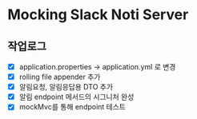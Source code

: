 # Mocking Slack Noti Server

## 작업로그
- [X] application.properties -> application.yml 로 변경
- [X] rolling file appender 추가
- [X] 알림요청, 알림응답용 DTO 추가 
- [X] 알림 endpoint 메서드의 시그니처 완성
- [X] mockMvc를 통해 endpoint 테스트